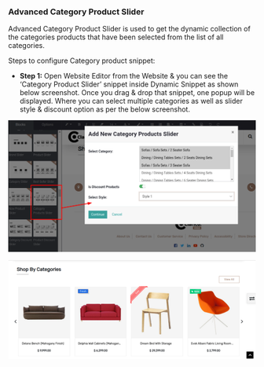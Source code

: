 
### Advanced Category Product Slider



Advanced Category Product Slider is used to get the dynamic collection of the categories products that have been selected from the list of all categories.


Steps to configure Category product snippet:


* **Step 1:** Open Website Editor from the Website & you can see the ‘Category Product Slider’ snippet inside Dynamic Snippet as shown below screenshot. Once you drag & drop that snippet, one popup will be displayed. Where you can select multiple categories as well as slider style & discount option as per the below screenshot.


![](./images/31-1.png)


![](./images/31-2.png)



